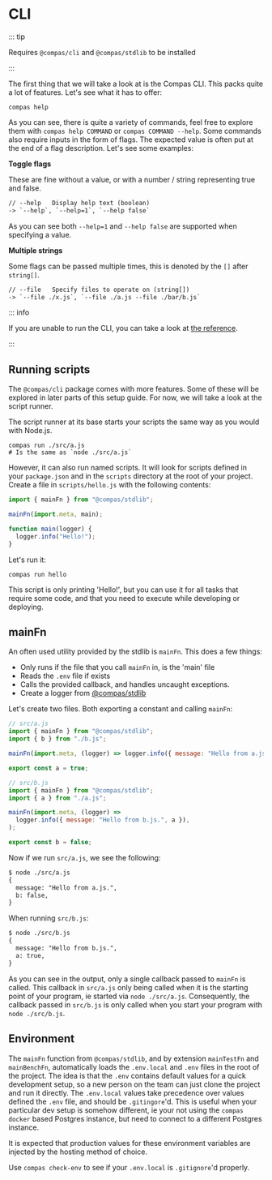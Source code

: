 # CLI

::: tip

Requires `@compas/cli` and `@compas/stdlib` to be installed

:::

The first thing that we will take a look at is the Compas CLI. This packs quite
a lot of features. Let's see what it has to offer:

```shell
compas help
```

As you can see, there is quite a variety of commands, feel free to explore them
with `compas help COMMAND` or `compas COMMAND --help`. Some commands also
require inputs in the form of flags. The expected value is often put at the end
of a flag description. Let's see some examples:

**Toggle flags**

These are fine without a value, or with a number / string representing true and
false.

```txt
// --help   Display help text (boolean)
-> `--help`, `--help=1`, `--help false`
```

As you can see both `--help=1` and `--help false` are supported when specifying
a value.

**Multiple strings**

Some flags can be passed multiple times, this is denoted by the `[]` after
`string[]`.

```txt
// --file   Specify files to operate on (string[])
-> `--file ./x.js`, `--file ./a.js --file ./bar/b.js`
```

::: info

If you are unable to run the CLI, you can take a look at
[the reference](/references/cli.html).

:::

## Running scripts

The `@compas/cli` package comes with more features. Some of these will be
explored in later parts of this setup guide. For now, we will take a look at the
script runner.

The script runner at its base starts your scripts the same way as you would with
Node.js.

```shell
compas run ./src/a.js
# Is the same as `node ./src/a.js`
```

However, it can also run named scripts. It will look for scripts defined in your
`package.json` and in the `scripts` directory at the root of your project.
Create a file in `scripts/hello.js` with the following contents:

```js
import { mainFn } from "@compas/stdlib";

mainFn(import.meta, main);

function main(logger) {
  logger.info("Hello!");
}
```

Let's run it:

```shell
compas run hello
```

This script is only printing 'Hello!', but you can use it for all tasks that
require some code, and that you need to execute while developing or deploying.

## mainFn

An often used utility provided by the stdlib is `mainFn`. This does a few
things:

- Only runs if the file that you call `mainFn` in, is the 'main' file
- Reads the `.env` file if exists
- Calls the provided callback, and handles uncaught exceptions.
- Create a logger from [@compas/stdlib](/index.html#todo)

Let's create two files. Both exporting a constant and calling `mainFn`:

```js
// src/a.js
import { mainFn } from "@compas/stdlib";
import { b } from "./b.js";

mainFn(import.meta, (logger) => logger.info({ message: "Hello from a.js", b }));

export const a = true;

// src/b.js
import { mainFn } from "@compas/stdlib";
import { a } from "./a.js";

mainFn(import.meta, (logger) =>
  logger.info({ message: "Hello from b.js.", a }),
);

export const b = false;
```

Now if we run `src/a.js`, we see the following:

```txt
$ node ./src/a.js
{
  message: "Hello from a.js.",
  b: false,
}
```

When running `src/b.js`:

```txt
$ node ./src/b.js
{
  message: "Hello from b.js.",
  a: true,
}
```

As you can see in the output, only a single callback passed to `mainFn` is
called. This callback in `src/a.js` only being called when it is the starting
point of your program, ie started via `node ./src/a.js`. Consequently, the
callback passed in `src/b.js` is only called when you start your program with
`node ./src/b.js`.

## Environment

The `mainFn` function from `@compas/stdlib`, and by extension `mainTestFn` and
`mainBenchFn`, automatically loads the `.env.local` and `.env` files in the root
of the project. The idea is that the `.env` contains default values for a quick
development setup, so a new person on the team can just clone the project and
run it directly. The `.env.local` values take precedence over values defined the
`.env` file, and should be `.gitingore`'d. This is useful when your particular
dev setup is somehow different, ie your not using the `compas docker` based
Postgres instance, but need to connect to a different Postgres instance.

It is expected that production values for these environment variables are
injected by the hosting method of choice.

Use `compas check-env` to see if your `.env.local` is `.gitignore`'d properly.
